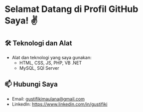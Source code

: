 # Selamat Datang di Profil GitHub Saya! ✌

## 🛠️ Teknologi dan Alat

- Alat dan teknologi yang saya gunakan:
  - HTML, CSS, JS, PHP, VB .NET
  - MySQL, SQl Server

## 📫 Hubungi Saya

- Email: gustifikimaulana@gmail.com
- LinkedIn: https://www.linkedin.com/in/gustifiki
